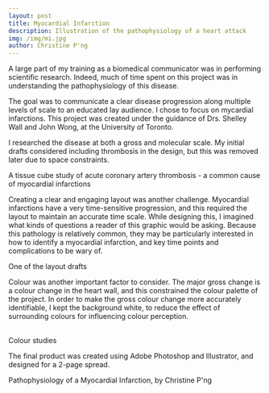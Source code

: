 ```yaml
---
layout: post
title: Myocardial Infarction
description: Illustration of the pathophysiology of a heart attack
img: /img/mi.jpg
author: Christine P'ng
---
```


A large part of my training as a biomedical communicator was in performing scientific research. Indeed, much of time spent on this project was in understanding the pathophysiology of this disease.

The goal was to communicate a clear disease progression along multiple levels of scale to an educated lay audience. I chose to focus on mycardial infarctions. This project was created under the guidance of Drs. Shelley Wall and John Wong, at the University of Toronto.

I researched the disease at both a gross and molecular scale. My initial drafts considered including thrombosis in the design, but this was removed later due to space constraints.

<div class="img_row">
	<img class="col three" src="{{ site.baseurl }}/img/process/mi-tissuecube.jpg" alt="" title="Tissue cube study of thrombosis"/>
</div>
<div class="col three caption">
	A tissue cube study of acute coronary artery thrombosis - a common cause of myocardial infarctions
</div>

Creating a clear and engaging layout was another challenge. Myocardial infarctions have a very time-sensitive progression, and this required the layout to maintain an accurate time scale. While designing this, I imagined what kinds of questions a reader of this graphic would be asking. Because this pathology is relatively common, they may be particularly interested in how to identify a myocardial infarction, and key time points and complications to be wary of. 

<div class="img_row">
	<img class="col three" src="{{ site.baseurl }}/img/process/mi-layout.jpg" alt="" title="Layout draft"/>
</div>
<div class="col three caption">
	One of the layout drafts
</div>

Colour was another important factor to consider. The major gross change is a colour change in the heart wall, and this constrained the colour palette of the project. In order to make the gross colour change more accurately identifiable, I kept the background white, to reduce the effect of surrounding colours for influencing colour perception.

<div class="img_row">
	<img class="col one" src="{{ site.baseurl }}/img/process/mi-colour3.jpg" alt="" title="Colour study"/>
	<img class="col one" src="{{ site.baseurl }}/img/process/mi-colour1.jpg" alt="" title="Colour study"/>
	<img class="col one" src="{{ site.baseurl }}/img/process/mi-colour2.jpg" alt="" title="Colour study"/>
</div>
<div class="col three caption">
	Colour studies
</div>

The final product was created using Adobe Photoshop and Illustrator, and designed for a 2-page spread. 

<div class="img_full_row">
	<img class="col three" src="{{ site.baseurl }}/img/final/mi-fullscreen.jpg" alt="" title="Pathophysiology of a Myocardial Infarction"/>
</div>
<div class="col three caption">
	Pathophysiology of a Myocardial Infarction, by Christine P'ng
</div>